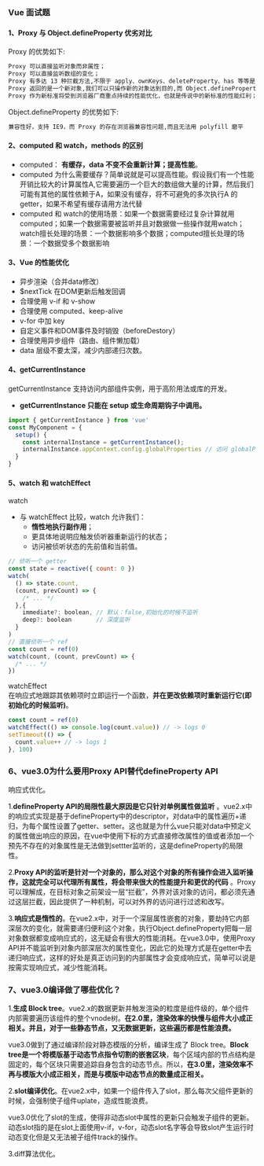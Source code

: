 ### Vue 面试题

#### 1、Proxy 与 Object.defineProperty 优劣对比

Proxy 的优势如下:

```md
Proxy 可以直接监听对象而非属性；
Proxy 可以直接监听数组的变化；
Proxy 有多达 13 种拦截方法,不限于 apply、ownKeys、deleteProperty、has 等等是 Object.defineProperty 不具备的；
Proxy 返回的是一个新对象,我们可以只操作新的对象达到目的,而 Object.defineProperty 只能遍历对象属性直接修改；
Proxy 作为新标准将受到浏览器厂商重点持续的性能优化，也就是传说中的新标准的性能红利；
```

Object.defineProperty 的优势如下:

```md
兼容性好，支持 IE9，而 Proxy 的存在浏览器兼容性问题,而且无法用 polyfill 磨平
```

#### 2、computed 和 watch，methods 的区别

+ computed： **有缓存，data 不变不会重新计算；提高性能**。
+ computed 为什么需要缓存？简单说就是可以提高性能。假设我们有一个性能开销比较大的计算属性A,它需要遍历一个巨大的数组做大量的计算，然后我们可能有其他的属性依赖于A，如果没有缓存，将不可避免的多次执行A 的getter，如果不希望有缓存请用方法代替
+ computed 和 watch的使用场景：如果一个数据需要经过复杂计算就用 computed；如果一个数据需要被监听并且对数据做一些操作就用watch；watch擅长处理的场景：一个数据影响多个数据；computed擅长处理的场景：一个数据受多个数据影响

#### 3、Vue 的性能优化

+ 异步渲染（合并data修改）
+ $nextTick 在DOM更新后触发回调
+ 合理使用 v-if 和 v-show
+ 合理使用 computed、keep-alive
+ v-for 中加 key
+ 自定义事件和DOM事件及时销毁（beforeDestory）
+ 合理使用异步组件（路由、组件懒加载）
+ data 层级不要太深，减少内部递归次数。

#### 4、getCurrentInstance
getCurrentInstance 支持访问内部组件实例，用于高阶用法或库的开发。

+ **getCurrentInstance 只能在 setup 或生命周期钩子中调用。**

```js
import { getCurrentInstance } from 'vue'
const MyComponent = {
  setup() {
    const internalInstance = getCurrentInstance();
    internalInstance.appContext.config.globalProperties // 访问 globalProperties
  }
}
```

#### 5、watch 和 watchEffect

watch

* 与 watchEffect 比较，watch 允许我们：
  * **惰性地执行副作用**；
  * 更具体地说明应触发侦听器重新运行的状态；
  * 访问被侦听状态的先前值和当前值。

```js
// 侦听一个 getter
const state = reactive({ count: 0 })
watch(
  () => state.count,
  (count, prevCount) => {
    /* ... */
  },{
    immediate?: boolean, // 默认：false,初始化的时候不监听
    deep?: boolean       // 深度监听
  }
)
// 直接侦听一个 ref
const count = ref(0)
watch(count, (count, prevCount) => {
  /* ... */
})
```

watchEffect  
在响应式地跟踪其依赖项时立即运行一个函数，**并在更改依赖项时重新运行它(即初始化的时候监听)**。

```js
const count = ref(0)
watchEffect(() => console.log(count.value)) // -> logs 0
setTimeout(() => {
  count.value++ // -> logs 1
}, 100)
```

### 6、vue3.0为什么要用Proxy API替代defineProperty API

响应式优化。

1.**defineProperty API的局限性最大原因是它只针对单例属性做监听** 。vue2.x中的响应式实现是基于defineProperty中的descriptor，对data中的属性遍历+递归，为每个属性设置了getter、setter。这也就是为什么vue只能对data中预定义的属性做出响应的原因，在vue中使用下标的方式直接修改属性的值或者添加一个预先不存在的对象属性是无法做到settter监听的，这是defineProperty的局限性。

2.**Proxy API的监听是针对一个对象的，那么对这个对象的所有操作会进入监听操作，这就完全可以代理所有属性，将会带来很大的性能提升和更优的代码** 。Proxy可以理解成，在目标对象之前架设一层“拦截”，外界对该对象的访问，都必须先通过这层拦截，因此提供了一种机制，可以对外界的访问进行过滤和改写。

3.**响应式是惰性的**。在vue2.x中，对于一个深层属性嵌套的对象，要劫持它内部深层次的变化，就需要递归便利这个对象，执行Object.defineProperty把每一层对象数据都变成响应式的，这无疑会有很大的性能消耗。在vue3.0中，使用Proxy API并不能监听到对象内部深层次的属性变化，因此它的处理方式是在getter中去递归响应式，这样的好处是真正访问到的内部属性才会变成响应式，简单可以说是按需实现响应式，减少性能消耗。

### 7、vue3.0编译做了哪些优化？

1.**生成 Block tree**。vue2.x的数据更新并触发渲染的粒度是组件级的，单个组件内部需要遍历该组件的整个vnode树。**在2.0里，渲染效率的快慢与组件大小成正相关。并且，对于一些静态节点，又无数据更新，这些遍历都是性能浪费。**

vue3.0做到了通过编译阶段对静态模版的分析，编译生成了 Block tree。**Block tree是一个将模版基于动态节点指令切割的嵌套区块**，每个区域内部的节点结构是固定的，每个区块只需要追踪自身包含的动态节点。所以，**在3.0里，渲染效率不再与模版大小成正相关，而是与模版中动态节点的数量成正相关。**

2.**slot编译优化**。在vue2.x中，如果一个组件传入了slot，那么每次父组件更新的时候，会强制使子组件uplate，造成性能浪费。

vue3.0优化了slot的生成，使得非动态slot中属性的更新只会触发子组件的更新。动态slot指的是在slot上面使用v-if，v-for，动态slot名字等会导致slot产生运行时动态变化但是又无法被子组件track的操作。

3.diff算法优化。
